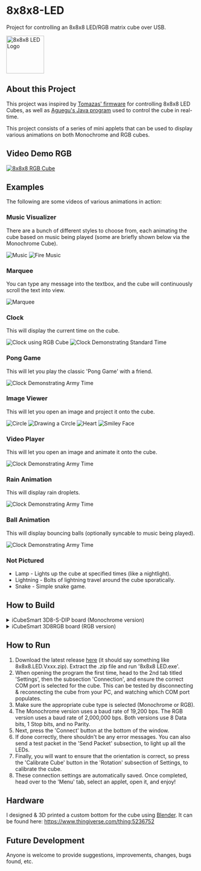 # 8x8x8-LED
Project for controlling an 8x8x8 LED/RGB matrix cube over USB.

<img src="/Screenshots/Logo.png" alt="8x8x8 LED Logo" width="100"/>

## About this Project
This project was inspired by [Tomazas' firmware](https://github.com/tomazas/ledcube8x8x8) for controlling 8x8x8 LED Cubes, as well as [Aguegu's Java program](https://github.com/aguegu/DotMatrixJava) used to control the cube in real-time.

This project consists of a series of mini applets that can be used to display various animations on both Monochrome and RGB cubes.

## Video Demo RGB
[![8x8x8 RGB Cube](https://img.youtube.com/vi/DU16Db5-o1E/0.jpg)](https://www.youtube.com/watch?v=DU16Db5-o1E)


## Examples
The following are some videos of various animations in action:

### Music Visualizer
There are a bunch of different styles to choose from, each animating the cube based on music being played (some are briefly shown below via the Monochrome Cube).

![Music](/Screenshots/Music.gif)
![Fire Music](/Screenshots/Fire-Music.png)

### Marquee
You can type any message into the textbox, and the cube will continuously scroll the text into view.

![Marquee](/Screenshots/Marquee.gif)

### Clock
This will display the current time on the cube.

![Clock using RGB Cube](/Screenshots/Clock.png)
![Clock Demonstrating Standard Time](/Screenshots/Standard-Time.jpg)

### Pong Game
This will let you play the classic 'Pong Game' with a friend.

![Clock Demonstrating Army Time](/Screenshots/Pong.png)

### Image Viewer
This will let you open an image and project it onto the cube.

![Circle](/Screenshots/Image-Viewer.jpg)
![Drawing a Circle](/Screenshots/Image-Viewer.png)
![Heart](/Screenshots/Heart.png)
![Smiley Face](/Screenshots/Smiley.png)

### Video Player
This will let you open an image and animate it onto the cube.

![Clock Demonstrating Army Time](/Screenshots/Video.gif)

### Rain Animation
This will display rain droplets.

![Clock Demonstrating Army Time](/Screenshots/Rain.gif)

### Ball Animation
This will display bouncing balls (optionally syncable to music being played).

![Clock Demonstrating Army Time](/Screenshots/Balls.gif)

### Not Pictured
- Lamp - Lights up the cube at specified times (like a nightlight).
- Lightning - Bolts of lightning travel around the cube sporatically.
- Snake - Simple snake game.

## How to Build
<details>
  <summary>iCubeSmart 3D8-S-DIP board (Monochrome version)</summary>

  ## How to Build for the iCubeSmart 3D8-S-DIP board (Monochrome version)
  The schematic for the board I used can be found [here](https://github.com/Sliicy/ledcube8x8x8/blob/master/schematics/iCubeSmart%20Schematic.pdf). Rather than building the PCB and all, I simply purchased a ready-to-assemble board on [Amazon](https://www.amazon.com/Icubesmart-Animation-Electronic-Teenagers-Activities/dp/B07GRDRPST).

1) After purchasing and assembling the board, I connected TXD, RXD, and Ground (skipping 5V until later) to the USB to TTL adapter it shipped with, and used the STC program (https://github.com/Sliicy/ledcube8x8x8/blob/master/tools/stc-isp-15xx-v6.85.zip) to flash the cube. My particular settings were as follows:
 * MCU Type: STC12C5A60S2
 * COM Port: Select the one that has CH340
 * Min Baud Rate: 9600
 * Max Baud Rate: 9600


![STC Settings](https://user-images.githubusercontent.com/23116873/127097458-40155d32-88da-4519-a718-3c50a148ca29.png)

2) Press on 'Open Code File', and select the .hex or .ihx file to flash to the cube. I modified Tomazas' existing firmware to get it to work with my board, which can be downloaded here: https://github.com/Sliicy/ledcube8x8x8/blob/master/firmware/v2-sdcc-icubesmart/firmware.ihx
3) Before continuing, I first clicked on 'Check MCU' just to make sure that the cube was properly being recognized. After clicking on the button, I connected 5V at this point, and then the board was recognized (MCU ID : D17EC59205195F, MCU type: STC12C5A60S2, F/W version: 7.1.4I).
4) After confirming that the board was being read properly, I disconnected 5V again, and clicked on 'Download/Program', and then reconnected the 5V, to get the cube to flash the firmware.
5) At this point, the cube should be flashed, and the cube should be able to talk to the program.

## Note about using the iCubeSmart Monochrome Cube
Since I have a slightly different cube than the aformentioned cube in [Tomazas' firmware](https://github.com/tomazas/ledcube8x8x8), I had to fork my own version, and modify the firmware to get it to work. [Here](https://github.com/Sliicy/ledcube8x8x8) is a link to the project (I'm using the [v2-sdcc-icubesmart](https://github.com/Sliicy/ledcube8x8x8/tree/master/firmware/v2-sdcc-icubesmart)). Just flash the .ihx file as a regular .hex using the [STC flashing tool](https://github.com/tomazas/ledcube8x8x8/tree/master/tools).
</details>
<details>
  <summary>iCubeSmart 3D8RGB board (RGB version)</summary>

  ## How to Build for the iCubeSmart 3D8RGB board (RGB version)
This cube's motherboard features a separately mounted yellow board, controlled by a GD32F103RET6 microcontroller (similar to the STM32 series).

There is a YouTube video that explains the process of setting up Arduino with the STM32: https://www.youtube.com/watch?v=Myon8H111PQ

1) Install Arduino IDE
2) Install STM32 Cube Programmer (https://www.st.com/en/development-tools/stm32cubeprog.html). Arduino requires this installed to be able to flash to it.
3) Add the following URL to Additional Board Manager URLs (File > Preferences):
https://github.com/stm32duino/BoardManagerFiles/raw/main/package_stmicroelectronics_index.json
4) In Tools > Boards Manager, install the latest version of STM32 (2.1.0+)
5) Open the "8x8x8_RGB_LED_iCubeSmart.ino"
6) Select "Generic STM32F1 series" under Tools > Board
7) Select "Generic F103RETx" under Tools > Board part number
8) Select "STM32CubeProgrammer (Serial)" under Tools > Upload Method
9) Beneath the 8x8x8 board (on the smaller yellow board), ensure the Download switch is set to 0 (Boot1=0), and the Run switch is set to 0 (Boot0=0)
10) Power the cube with both the 5V 2A cable, as well as the 4 USB cables to the USB to TTL:
* GND to GND
* TXD to TXD
* RXD to RXD
* 5V to 5V
* Jumper connecting both 3V3 and VCC
11) Press Reset Button and then "Upload" in Arduino
12) Toggle both switches on the yellow board so that the Download switch is set to 1 (Boot0=1) and Run switch is set to 1 (Boot1=1)
13) The cube should now be ready for UART Serial Communication
</details>



## How to Run
1) Download the latest release [here](https://github.com/Sliicy/8x8x8-LED/releases/) (it should say something like 8x8x8.LED.Vxxx.zip). Extract the .zip file and run '8x8x8 LED.exe'.
2) When opening the program the first time, head to the 2nd tab titled 'Settings', then the subsection 'Connection', and ensure the correct COM port is selected for the cube. This can be tested by disconnecting & reconnecting the cube from your PC, and watching which COM port populates.
3) Make sure the appropriate cube type is selected (Monochrome or RGB).
4) The Monochrome version uses a baud rate of 19,200 bps. The RGB version uses a baud rate of 2,000,000 bps. Both versions use 8 Data bits, 1 Stop bits, and no Parity.
5) Next, press the 'Connect' button at the bottom of the window.
6) If done correctly, there shouldn't be any error messages. You can also send a test packet in the 'Send Packet' subsection, to light up all the LEDs.
7) Finally, you will want to ensure that the orientation is correct, so press the 'Calibrate Cube' button in the 'Rotation' subsection of Settings, to calibrate the cube.
8) These connection settings are automatically saved. Once completed, head over to the 'Menu' tab, select an applet, open it, and enjoy!

## Hardware
I designed & 3D printed a custom bottom for the cube using [Blender](https://www.blender.org). It can be found here: https://www.thingiverse.com/thing:5236752

## Future Development
Anyone is welcome to provide suggestions, improvements, changes, bugs found, etc.
